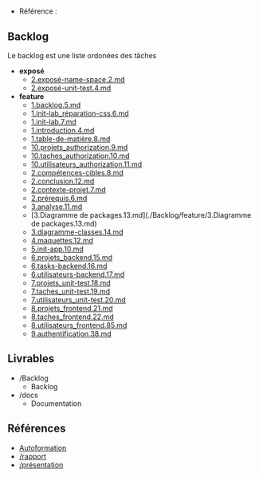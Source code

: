 #  

- Référence :   

 

## Backlog 

Le backlog est une liste ordonées des tâches 

- **exposé** 
  - [2.exposé-name-space.2.md](./Backlog/exposé/2.exposé-name-space.2.md) 
  - [2.exposé-unit-test.4.md](./Backlog/exposé/2.exposé-unit-test.4.md) 
- **feature** 
  - [1.backlog.5.md](./Backlog/feature/1.backlog.5.md) 
  - [1.init-lab_réparation-css.6.md](./Backlog/feature/1.init-lab_réparation-css.6.md) 
  - [1.init-lab.7.md](./Backlog/feature/1.init-lab.7.md) 
  - [1.introduction.4.md](./Backlog/feature/1.introduction.4.md) 
  - [1.table-de-matière.8.md](./Backlog/feature/1.table-de-matière.8.md) 
  - [10.projets_authorization.9.md](./Backlog/feature/10.projets_authorization.9.md) 
  - [10.taches_authorization.10.md](./Backlog/feature/10.taches_authorization.10.md) 
  - [10.utilisateurs_authorization.11.md](./Backlog/feature/10.utilisateurs_authorization.11.md) 
  - [2.compétences-cibles.8.md](./Backlog/feature/2.compétences-cibles.8.md) 
  - [2.conclusion.12.md](./Backlog/feature/2.conclusion.12.md) 
  - [2.contexte-projet.7.md](./Backlog/feature/2.contexte-projet.7.md) 
  - [2.prérequis.6.md](./Backlog/feature/2.prérequis.6.md) 
  - [3.analyse.11.md](./Backlog/feature/3.analyse.11.md) 
  - [3.Diagramme de packages.13.md](./Backlog/feature/3.Diagramme de packages.13.md) 
  - [3.diagramme-classes.14.md](./Backlog/feature/3.diagramme-classes.14.md) 
  - [4.maquettes.12.md](./Backlog/feature/4.maquettes.12.md) 
  - [5.init-app.10.md](./Backlog/feature/5.init-app.10.md) 
  - [6.projets_backend.15.md](./Backlog/feature/6.projets_backend.15.md) 
  - [6.tasks-backend.16.md](./Backlog/feature/6.tasks-backend.16.md) 
  - [6.utilisateurs-backend.17.md](./Backlog/feature/6.utilisateurs-backend.17.md) 
  - [7.projets_unit-test.18.md](./Backlog/feature/7.projets_unit-test.18.md) 
  - [7.taches_unit-test.19.md](./Backlog/feature/7.taches_unit-test.19.md) 
  - [7.utilisateurs_unit-test.20.md](./Backlog/feature/7.utilisateurs_unit-test.20.md) 
  - [8.projets_frontend.21.md](./Backlog/feature/8.projets_frontend.21.md) 
  - [8.taches_frontend.22.md](./Backlog/feature/8.taches_frontend.22.md) 
  - [8.utilisateurs_frontend.85.md](./Backlog/feature/8.utilisateurs_frontend.85.md) 
  - [9.authentification.38.md](./Backlog/feature/9.authentification.38.md) 
## Livrables 

 

- /Backlog 
  - Backlog 
- /docs 
  - Documentation 
## Références 

 

- [Autoformation](#) 
- [/rapport](https://labs-web.github.io/prototype/) 
- [/présentation](https://labs-web.github.io/prototype/presentation.html#/) 

